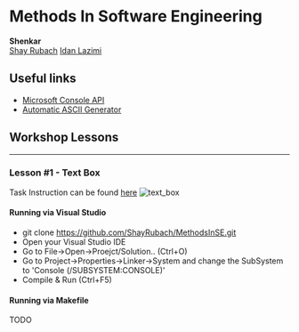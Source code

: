 Methods In Software Engineering
==
**Shenkar** <br/>
[Shay Rubach](https://github.com/ShayRubach)
[Idan Lazimi](https://github.com/idanlazimi)

## Useful links
- [Microsoft Console API](https://docs.microsoft.com/en-us/windows/console/console-reference)
- [Automatic ASCII Generator](http://patorjk.com/software/taag/#p=display&h=0&f=Broadway&t=Ascii%20lover)

## Workshop Lessons

---


### Lesson #1 - Text Box

Task Instruction can be found [here](https://goo.gl/j8laap)
![text_box](https://user-images.githubusercontent.com/21342315/38980954-760b4cd2-43be-11e8-9e9c-48df3106a535.JPG)

#### Running via Visual Studio
* git clone https://github.com/ShayRubach/MethodsInSE.git
* Open your Visual Studio IDE
* Go to File->Open->Proejct/Solution.. (Ctrl+O)
* Go to Project->Properties->Linker->System and change the SubSystem to 'Console (/SUBSYSTEM:CONSOLE)'
* Compile & Run (Ctrl+F5)

#### Running via Makefile
TODO